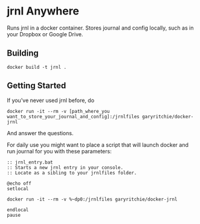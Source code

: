 # jrnl Anywhere

Runs jrnl in a docker container. Stores journal and config locally, such as in your Dropbox or Google Drive.

## Building

`docker build -t jrnl .`

## Getting Started

If you've never used jrnl before, do

`docker run -it --rm -v [path_where_you want_to_store_your_journal_and_config]:/jrnlfiles garyritchie/docker-jrnl`

And answer the questions.

For daily use you might want to place a script that will launch docker and run journal for you with these parameters:

```dos
:: jrnl_entry.bat
:: Starts a new jrnl entry in your console.
:: Locate as a sibling to your jrnlfiles folder.

@echo off
setlocal

docker run -it --rm -v %~dp0:/jrnlfiles garyritchie/docker-jrnl

endlocal
pause
```
